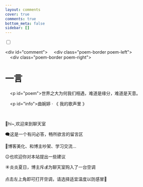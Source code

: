 ```yaml
---
layout: comments
cover: true
comments: true
bottom_meta: false
sidebar: []
---
```


<link rel="stylesheet" href="https://fonts.googleapis.com/css?family=Roboto:300,400,500,700&display=swap" />   

<div id="chunk">
    <input type="checkbox" name="">
    <div id="kongtiao">
          <div id="root"></div>
    </div>
</div>

<script>!function (e) { function r(r) { for (var n, u, a = r[0], c = r[1], l = r[2], s = 0, p = []; s < a.length; s++)u = a[s], Object.prototype.hasOwnProperty.call(o, u) && o[u] && p.push(o[u][0]), o[u] = 0; for (n in c) Object.prototype.hasOwnProperty.call(c, n) && (e[n] = c[n]); for (f && f(r); p.length;)p.shift()(); return i.push.apply(i, l || []), t() } function t() { for (var e, r = 0; r < i.length; r++) { for (var t = i[r], n = !0, a = 1; a < t.length; a++) { var c = t[a]; 0 !== o[c] && (n = !1) } n && (i.splice(r--, 1), e = u(u.s = t[0])) } return e } var n = {}, o = { 1: 0 }, i = []; function u(r) { if (n[r]) return n[r].exports; var t = n[r] = { i: r, l: !1, exports: {} }; return e[r].call(t.exports, t, t.exports, u), t.l = !0, t.exports } u.e = function (e) { var r = [], t = o[e]; if (0 !== t) if (t) r.push(t[2]); else { var n = new Promise((function (r, n) { t = o[e] = [r, n] })); r.push(t[2] = n); var i, a = document.createElement("script"); a.charset = "utf-8", a.timeout = 120, u.nc && a.setAttribute("nonce", u.nc), a.src = function (e) { return u.p + "static/js/" + ({}[e] || e) + "." + { 3: "19833bb7" }[e] + ".chunk.js" }(e); var c = new Error; i = function (r) { a.onerror = a.onload = null, clearTimeout(l); var t = o[e]; if (0 !== t) { if (t) { var n = r && ("load" === r.type ? "missing" : r.type), i = r && r.target && r.target.src; c.message = "Loading chunk " + e + " failed.\n(" + n + ": " + i + ")", c.name = "ChunkLoadError", c.type = n, c.request = i, t[1](c) } o[e] = void 0 } }; var l = setTimeout((function () { i({ type: "timeout", target: a }) }), 12e4); a.onerror = a.onload = i, document.head.appendChild(a) } return Promise.all(r) }, u.m = e, u.c = n, u.d = function (e, r, t) { u.o(e, r) || Object.defineProperty(e, r, { enumerable: !0, get: t }) }, u.r = function (e) { "undefined" != typeof Symbol && Symbol.toStringTag && Object.defineProperty(e, Symbol.toStringTag, { value: "Module" }), Object.defineProperty(e, "__esModule", { value: !0 }) }, u.t = function (e, r) { if (1 & r && (e = u(e)), 8 & r) return e; if (4 & r && "object" == typeof e && e && e.__esModule) return e; var t = Object.create(null); if (u.r(t), Object.defineProperty(t, "default", { enumerable: !0, value: e }), 2 & r && "string" != typeof e) for (var n in e) u.d(t, n, function (r) { return e[r] }.bind(null, n)); return t }, u.n = function (e) { var r = e && e.__esModule ? function () { return e.default } : function () { return e }; return u.d(r, "a", r), r }, u.o = function (e, r) { return Object.prototype.hasOwnProperty.call(e, r) }, u.p = "/", u.oe = function (e) { throw console.error(e), e }; var a = this["webpackJsonpair-conditioner"] = this["webpackJsonpair-conditioner"] || [], c = a.push.bind(a); a.push = r, a = a.slice(); for (var l = 0; l < a.length; l++)r(a[l]); var f = c; t() }([])</script>

<div id="comment">
    <div class="poem-border poem-left"></div>
    <div class="poem-border poem-right"></div>
    <h1>一言</h1>
    <p id="poem">世界之大为何我们相遇，难道是缘分，难道是天意。</p>
    <p id="info">曲婉婷 · 《 我的歌声里 》</p>
  </div>
<p class="my_comment">
    👋hi~,欢迎来到聊天室
</p>
<p class="my_comment">
    🗨️这是一个有问必答，畅所欲言的留言区
</p>
<p class="my_comment">
    💌博客美化、和博主吵架、学习交流…
</p>
<p class="my_comment">
    😉也欢迎你对本站提出一些建议
</p>
<p class="my_comment">
    ☀️炎炎夏日，博主斥💰为聊天室购入了一台空调
</p>
<p class="my_comment">
    点击左上角即可打开空调，请选择适宜温度以防感冒🤧
</p>

















